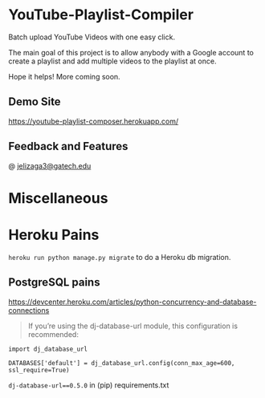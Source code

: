 # YouTube-Playlist-Compiler
Batch upload YouTube Videos with one easy click. 

The main goal of this project is to allow anybody with a Google account to create a playlist and add multiple videos to the playlist at once. 

Hope it helps! More coming soon.  

## Demo Site
https://youtube-playlist-composer.herokuapp.com/

## Feedback and Features
@ <jelizaga3@gatech.edu>

# Miscellaneous 

# Heroku Pains
`heroku run python manage.py migrate` to do a Heroku db migration.
## PostgreSQL pains
https://devcenter.heroku.com/articles/python-concurrency-and-database-connections

> If you’re using the dj-database-url module, this configuration is recommended:

```
import dj_database_url

DATABASES['default'] = dj_database_url.config(conn_max_age=600, ssl_require=True)
```
`dj-database-url==0.5.0` in (pip) requirements.txt 

